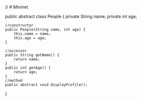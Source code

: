// # Mininet

public abstract class People {
	private String name;
	private int age;
	
	//constructor 
	public People(String name, int age) {
		this.name = name;
		this.age = age;
	}

	//accessor
	public String getName() {
		return name;
	}
	public int getAge() {
		return age;
	}
	//method
	public abstract void displayProfile();
}
